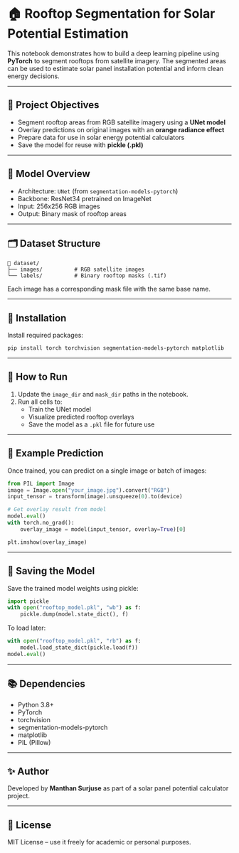 # 🏠 Rooftop Segmentation for Solar Potential Estimation

This notebook demonstrates how to build a deep learning pipeline using **PyTorch** to segment rooftops from satellite imagery. The segmented areas can be used to estimate solar panel installation potential and inform clean energy decisions.

---

## 📌 Project Objectives

- Segment rooftop areas from RGB satellite imagery using a **UNet model**
- Overlay predictions on original images with an **orange radiance effect**
- Prepare data for use in solar energy potential calculators
- Save the model for reuse with **pickle (.pkl)**

---

## 🧠 Model Overview

- Architecture: `UNet` (from `segmentation-models-pytorch`)
- Backbone: ResNet34 pretrained on ImageNet
- Input: 256x256 RGB images
- Output: Binary mask of rooftop areas

---

## 🗂️ Dataset Structure

```
📁 dataset/
├── images/          # RGB satellite images
└── labels/          # Binary rooftop masks (.tif)
```

Each image has a corresponding mask file with the same base name.

---

## 🔧 Installation

Install required packages:

```bash
pip install torch torchvision segmentation-models-pytorch matplotlib
```

---

## 🚀 How to Run

1. Update the `image_dir` and `mask_dir` paths in the notebook.
2. Run all cells to:
   - Train the UNet model
   - Visualize predicted rooftop overlays
   - Save the model as a `.pkl` file for future use

---

## 🧪 Example Prediction

Once trained, you can predict on a single image or batch of images:

```python
from PIL import Image
image = Image.open("your_image.jpg").convert("RGB")
input_tensor = transform(image).unsqueeze(0).to(device)

# Get overlay result from model
model.eval()
with torch.no_grad():
    overlay_image = model(input_tensor, overlay=True)[0]

plt.imshow(overlay_image)
```

---

## 💾 Saving the Model

Save the trained model weights using pickle:

```python
import pickle
with open("rooftop_model.pkl", "wb") as f:
    pickle.dump(model.state_dict(), f)
```

To load later:

```python
with open("rooftop_model.pkl", "rb") as f:
    model.load_state_dict(pickle.load(f))
model.eval()
```

---

## 📚 Dependencies

- Python 3.8+
- PyTorch
- torchvision
- segmentation-models-pytorch
- matplotlib
- PIL (Pillow)

---

## ✨ Author

Developed by **Manthan Surjuse** as part of a solar panel potential calculator project.

---

## 📝 License

MIT License – use it freely for academic or personal purposes.
